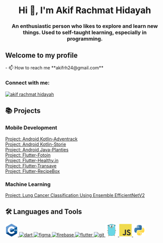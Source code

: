 <h1 align="center">Hi 👋, I'm Akif Rachmat Hidayah</h1>
<h3 align="center">An enthusiastic person who likes to explore and learn new things. Used to self-taught learning, especially in programming.</h3>

<h2> Welcome to my profile </h2>
- 📫 How to reach me **akifrh24@gmail.com**

<h3 align="left">Connect with me:</h3>
<p align="left">
<a href="https://www.linkedin.com/in/akif-rachmat-hidayah-10a559256/" target="blank"><img align="center" src="https://raw.githubusercontent.com/rahuldkjain/github-profile-readme-generator/master/src/images/icons/Social/linked-in-alt.svg" alt="akif rachmat hidayah" height="30" width="40" /></a>
</p>

## 📚 Projects
### Mobile Development
<a href = "https://github.com/capstone-adventrack/md-adventrack.git">Project: Android Kotlin-Adventrack</a><br>
<a href = "https://github.com/ashenladd/storie.git">Project: Android Kotlin-Storie</a><br>
<a href = "https://github.com/ashenladd/planties.git">Project: Android Java-Planties</a><br>
<a href = "https://github.com/foto-in/frontend-foto-in.git">Project: Flutter-Fotoin</a><br>
<a href = "https://github.com/ashenladd/healthy_in.git">Project: Flutter-Healthy.in</a><br>
<a href = "https://github.com/ashenladd/transsave.git">Project: Flutter-Transave</a><br>
<a href = "https://github.com/ashenladd/recipe_box.git">Project: Flutter-RecipeBox</a><br>

### Machine Learning
<a href = "https://github.com/ashenladd/LungCancer-EfficientNet-Ensemble">Project: Lung Cancer Classification Using Ensemble EfficientNetV2</a><br>

## 🛠️ Languages and Tools 
<p align="left"> <a href="https://www.w3schools.com/cpp/" target="_blank" rel="noreferrer"> <img src="https://raw.githubusercontent.com/devicons/devicon/master/icons/cplusplus/cplusplus-original.svg" alt="cplusplus" width="40" height="40"/> </a> <a href="https://dart.dev" target="_blank" rel="noreferrer"> <img src="https://www.vectorlogo.zone/logos/dartlang/dartlang-icon.svg" alt="dart" width="40" height="40"/> </a> <a href="https://www.figma.com/" target="_blank" rel="noreferrer"> <img src="https://www.vectorlogo.zone/logos/figma/figma-icon.svg" alt="figma" width="40" height="40"/> </a> <a href="https://firebase.google.com/" target="_blank" rel="noreferrer"> <img src="https://www.vectorlogo.zone/logos/firebase/firebase-icon.svg" alt="firebase" width="40" height="40"/> </a> <a href="https://flutter.dev" target="_blank" rel="noreferrer"> <img src="https://www.vectorlogo.zone/logos/flutterio/flutterio-icon.svg" alt="flutter" width="40" height="40"/> </a> <a href="https://git-scm.com/" target="_blank" rel="noreferrer"> <img src="https://www.vectorlogo.zone/logos/git-scm/git-scm-icon.svg" alt="git" width="40" height="40"/> </a> <a href="https://golang.org" target="_blank" rel="noreferrer"> <img src="https://raw.githubusercontent.com/devicons/devicon/master/icons/go/go-original.svg" alt="go" width="40" height="40"/> </a> <a href="https://developer.mozilla.org/en-US/docs/Web/JavaScript" target="_blank" rel="noreferrer"> <img src="https://raw.githubusercontent.com/devicons/devicon/master/icons/javascript/javascript-original.svg" alt="javascript" width="40" height="40"/> </a> <a href="https://www.python.org" target="_blank" rel="noreferrer"> <img src="https://raw.githubusercontent.com/devicons/devicon/master/icons/python/python-original.svg" alt="python" width="40" height="40"/> </a> </p>


